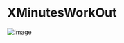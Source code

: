# XMinutesWorkOut
![image](https://user-images.githubusercontent.com/81194285/142292868-16d5e2ef-b2e2-4f9a-880c-85c3a7679b31.png)
